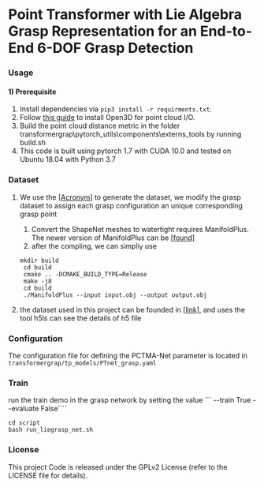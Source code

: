 # Point Transformer with Lie Algebra Grasp Representation for an End-to-End 6-DOF Grasp Detection

### Usage
#### 1) Prerequisite
1. Install dependencies via `pip3 install -r requirments.txt`.
2. Follow [this guide](http://open3d.org/docs/getting_started.html) to install Open3D for point cloud I/O.
3. Build the point cloud distance metric in the folder transformergrap\pytorch_utils\components\externs_tools by running build.sh
4. This code is built using pytorch 1.7 with CUDA 10.0 and tested on Ubuntu 18.04 with Python 3.7
### Dataset 
1. We use the [[Acronym]](https://github.com/NVlabs/acronym#using-the-full-acronym-dataset) to generate the dataset, we modify the grasp dataset to assign each grasp configuration an unique corresponding grasp point
   1. Convert the ShapeNet meshes to watertight requires ManifoldPlus. The newer version of ManifoldPlus can be [[found]](https://github.com/hjwdzh/ManifoldPlus)
   2. after the compling, we can simpliy use 
   
   ```
   mkdir build
    cd build
    cmake .. -DCMAKE_BUILD_TYPE=Release
    make -j8
    cd build
    ./ManifoldPlus --input input.obj --output output.obj 
   ```  
2. the dataset used in this project can be founded in [[link]]( https://drive.google.com/drive/folders/1EkaV74ggHVMgiIsSMiEl1DxPoDOt5ndO?usp=sharing), and uses the tool h5ls can see the details of h5 file

### Configuration
The configuration file for defining the PCTMA-Net parameter is located in  ```transformergrap/tp_models/PTnet_grasp.yaml```
### Train 
run the train demo in the grasp network by setting the value ``` --train True --evaluate False````
```
cd script
bash run_liegrasp_net.sh 
```
### License
This project Code is released under the GPLv2 License (refer to the LICENSE file for details).
